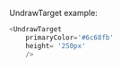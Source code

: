 UndrawTarget example:
```js 
<UndrawTarget
    primaryColor='#6c68fb'
    height= '250px'
    />
```